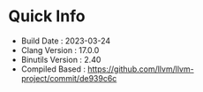 # Quick Info
* Build Date : 2023-03-24
* Clang Version : 17.0.0
* Binutils Version : 2.40
* Compiled Based : https://github.com/llvm/llvm-project/commit/de939c6c

